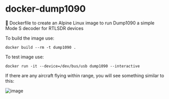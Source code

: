 # docker-dump1090
:whale2: Dockerfile to create an Alpine Linux image to run Dump1090 a simple Mode S decoder for RTLSDR devices

To build the image use:
```
docker build --rm -t dump1090 .
```

To test image use:
```
docker run -it --device=/dev/bus/usb dump1090 --interactive
```

If there are any aircraft flying within range, you will see something similar to this:

![image](https://user-images.githubusercontent.com/45572244/111875319-10cbff80-8991-11eb-9685-417a97d3091c.png)
